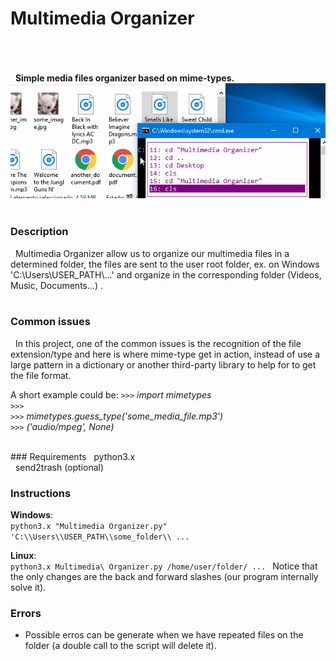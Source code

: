 # Multimedia Organizer 

<br/><br/><br/>
&nbsp; **Simple media files organizer based on mime-types.**
![INTRO IMAGE](Source/githubimg.gif)
<br/> 
<br/>
### Description
&nbsp; Multimedia Organizer allow us to organize our multimedia files in a determined folder, the files are sent to the user root folder, ex. on Windows 'C:\\Users\\USER_PATH\\...' and organize in the corresponding folder (Videos, Music, Documents...) .
<br/>
<br/>
### Common issues
&nbsp; In this project, one of the common issues is the recognition of the file extension/type and here is where mime-type get in action, instead of use a large pattern in a dictionary or another third-party library to help for to get the file format.   

A short example could be:
`>>>`  *import mimetypes<br/>*
`>>>` <br/>
`>>>` *mimetypes.guess_type('some_media_file.mp3') <br/>*
`>>>` *('audio/mpeg', None)<br/>*

<br/>
### Requirements
&nbsp; python3.x<br/>
&nbsp; send2trash (optional)<br/>

### Instructions

**Windows**: <br/> 
``` python3.x "Multimedia Organizer.py" 'C:\\Users\\USER_PATH\\some_folder\\ ... ```
  
**Linux**:  <br/>
``` python3.x Multimedia\ Organizer.py /home/user/folder/ ...  ```
Notice that the only changes are the back and forward slashes (our program internally solve it).
<br/>
### Errors
* Possible erros can be generate when we have repeated files on the folder (a double call to the script will delete it).
